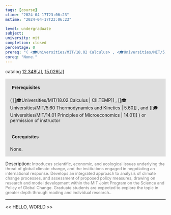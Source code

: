 ```yaml
---
tags: [course]
ctime: "2024-04-17T23:06:23"
mstime: "2024-04-17T23:06:23"

level: undergraduate
subject: 
university: mit
completion: closed
percentage: 0
prereq: "( <🎓Universities/MIT/18.02 Calculus> , <🎓Universities/MIT/5.60 Thermodynamics and Kinetics> , and <🎓Universities/MIT/14.01 Principles of Microeconomics> ) or permission of instructor"
coreq: "None."
---
```


catalog [12.348[J]](http://student.mit.edu/catalog/m12a.html#12.348), [15.026[J]](http://student.mit.edu/catalog/m15a.html#15.026)

<span style="display: block; padding: 15px; background-color: rgb(100, 100, 100, 0.2);"><font id="m_prereq760_0" style="display: block; font-family: Arial, sans-serif; font-weight: bold; padding: 5px">Prerequisites</font><br><span id="prereq760_0">( [[🎓Universities/MIT/18.02 Calculus | CII.TEMP]] , [[🎓Universities/MIT/5.60 Thermodynamics and Kinetics | 5.60]] , and [[🎓Universities/MIT/14.01 Principles of Microeconomics | 14.01]] ) or permission of instructor</span></span>
<span style="display: block; padding: 15px; background-color: rgb(100, 100, 100, 0.2);"><font id="m_coreq760_0" style="display: block; font-family: Arial, sans-serif; font-weight: bold; padding: 5px">Corequisites</font><br><span id="coreq760_0">None.</span></span>

<font style="">Description:</font>
<font style="color: grey; font-size: 0.8rem;">Introduces scientific, economic, and ecological issues underlying the threat of global climate change, and the institutions engaged in negotiating an international response. Develops an integrated approach to analysis of climate change processes, and assessment of proposed policy measures, drawing on research and model development within the MIT Joint Program on the Science and Policy of Global Change. Graduate students are expected to explore the topic in greater depth through reading and individual research..</font>



---

<< HELLO, WORLD >>
